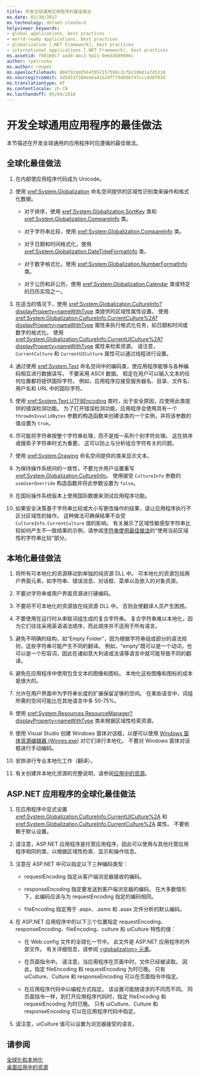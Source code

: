 ```yaml
---
title: 开发全球通用应用程序的最佳做法
ms.date: 03/30/2017
ms.technology: dotnet-standard
helpviewer_keywords:
- global applications, best practices
- world-ready applications, best practices
- globalization [.NET Framework], best practices
- international applications [.NET Framework], best practices
ms.assetid: f08169c7-aad8-4ec3-9a21-9ebd3b89986c
author: rpetrusha
ms.author: ronpet
ms.openlocfilehash: 804f92ddd564f057157598c3cf62106d1a7d5318
ms.sourcegitcommit: 3d5d33f384eeba41b2dff79d096f47ccc8d8f03d
ms.translationtype: HT
ms.contentlocale: zh-CN
ms.lasthandoff: 05/04/2018
---
```

# <a name="best-practices-for-developing-world-ready-applications"></a>开发全球通用应用程序的最佳做法
本节描述在开发全球通用的应用程序时应遵循的最佳做法。  
  
## <a name="globalization-best-practices"></a>全球化最佳做法  
  
1.  在内部使应用程序代码成为 Unicode。  
  
2.  使用 <xref:System.Globalization> 命名空间提供的区域性识别类来操作和格式化数据。  
  
    -   对于排序，使用 <xref:System.Globalization.SortKey> 类和 <xref:System.Globalization.CompareInfo> 类。  
  
    -   对于字符串比较，使用 <xref:System.Globalization.CompareInfo> 类。  
  
    -   对于日期和时间格式化，使用 <xref:System.Globalization.DateTimeFormatInfo> 类。  
  
    -   对于数字格式化，使用 <xref:System.Globalization.NumberFormatInfo> 类。  
  
    -   对于公历和非公历，使用 <xref:System.Globalization.Calendar> 类或特定的日历实现之一。  
  
3.  在适当的情况下，使用 <xref:System.Globalization.CultureInfo?displayProperty=nameWithType> 类提供的区域性属性设置。 使用 <xref:System.Globalization.CultureInfo.CurrentCulture%2A?displayProperty=nameWithType> 属性来执行格式化任务，如日期和时间或数字的格式化。 使用 <xref:System.Globalization.CultureInfo.CurrentUICulture%2A?displayProperty=nameWithType> 属性来检索资源。 请注意，`CurrentCulture` 和 `CurrentUICulture` 属性可以通过线程进行设置。  
  
4.  通过使用 <xref:System.Text> 命名空间中的编码类，使应用程序能够与各种编码相互进行数据读写。 不要采用 ASCII 数据。 假定在用户可以输入文本的任何位置都将提供国际字符。 例如，应用程序应接受服务器名、目录、文件名、用户名和 URL 中的国际字符。  
  
5.  使用 <xref:System.Text.UTF8Encoding> 类时，出于安全原因，应使用此类提供的错误检测功能。 为了打开错误检测功能，应用程序会使用具有一个 `throwOnInvalidBytes` 参数的构造函数来创建该类的一个实例，并将该参数的值设置为 `true`。  
  
6.  尽可能将字符串按整个字符串处理，而不是按一系列个别字符处理。 这在排序或搜索子字符串时尤为重要。 这可以防止与分析组合字符有关的问题。  
  
7.  使用 <xref:System.Drawing> 命名空间提供的类来显示文本。  
  
8.  为保持操作系统间的一致性，不要允许用户设置重写 <xref:System.Globalization.CultureInfo>。 使用接受 `CultureInfo` 参数的 `useUserOverride` 构造函数并将此参数设置为 `false`。  
  
9. 在国际操作系统版本上使用国际数据来测试应用程序功能。  
  
10. 如果安全决策基于字符串比较或大小写更改操作的结果，请让应用程序执行不区分区域性的操作。 这种做法可确保结果不会受 `CultureInfo.CurrentCulture` 值的影响。 有关展示了区域性敏感型字符串比较如何产生不一致结果的示例，请参阅[字符串使用最佳做法](../../../docs/standard/base-types/best-practices-strings.md)的“使用当前区域性的字符串比较”部分。  
  
## <a name="localization-best-practices"></a>本地化最佳做法  
  
1.  将所有可本地化的资源移动到单独的纯资源 DLL 中。 可本地化的资源包括用户界面元素，如字符串、错误消息、对话框、菜单以及嵌入的对象资源。  
  
2.  不要对字符串或用户界面资源进行硬编码。  
  
3.  不要将不可本地化的资源放在纯资源 DLL 中。 否则会使翻译人员产生困惑。  
  
4.  不要使用在运行时从串联词组生成的复合字符串。 复合字符串难以本地化，因为它们往往采用英语语法顺序，而此顺序并不适用于所有语言。  
  
5.  避免不明确的结构，如“Empty Folder”，因为根据字符串组成部分的语法规则，这些字符串可能产生不同的翻译。 例如，“empty”既可以是一个动词，也可以是一个形容词，因此在诸如意大利语或法语等语言中就可能导致不同的翻译。  
  
6.  避免在应用程序中使用包含文本的图像和图标。 本地化这些图像和图标的成本是很大的。  
  
7.  允许在用户界面中为字符串长度的扩展保留足够的空间。 在某些语言中，词组所需的空间可能比在其他语言中多 50-75%。  
  
8.  使用 <xref:System.Resources.ResourceManager?displayProperty=nameWithType> 类来根据区域性检索资源。  
  
9. 使用 Visual Studio 创建 Windows 窗体对话框，以便可以使用 [Windows 窗体资源编辑器 (Winres.exe)](../../../docs/framework/tools/winres-exe-windows-forms-resource-editor.md) 对它们进行本地化。 不要对 Windows 窗体对话框进行手动编码。  
  
10. 安排进行专业本地化工作（翻译）。  
  
11. 有关创建并本地化资源的完整说明，请参阅[应用中的资源](../../../docs/framework/resources/index.md)。  
  
## <a name="globalization-best-practices-for-aspnet-applications"></a>ASP.NET 应用程序的全球化最佳做法  
  
1.  在应用程序中显式设置 <xref:System.Globalization.CultureInfo.CurrentUICulture%2A> 和 <xref:System.Globalization.CultureInfo.CurrentCulture%2A> 属性。 不要依赖于默认设置。  
  
2.  请注意，ASP.NET 应用程序是托管应用程序，因此可以使用与其他托管应用程序相同的类，以根据区域性检索、显示和操作信息。  
  
3.  注意在 ASP.NET 中可以指定以下三种编码类型：  
  
    -   requestEncoding 指定从客户端浏览器接收的编码。  
  
    -   responseEncoding 指定要发送到客户端浏览器的编码。 在大多数情形下，此编码应该与为 requestEncoding 指定的编码相同。  
  
    -   fileEncoding 指定用于 .aspx、.asmx 和 .asax 文件分析的默认编码。  
  
4.  在 ASP.NET 应用程序中的以下三个位置指定 requestEncoding、responseEncoding、fileEncoding、culture 和 uiCulture 特性的值：  
  
    -   在 Web.config 文件的全球化一节中。 此文件是 ASP.NET 应用程序的外部文件。 有关详细信息，请参阅 [\<globalization> 元素](https://msdn.microsoft.com/library/e2dffc8e-ebd2-439b-a2fd-e3ac5e620da7)。  
  
    -   在页面指令中。 请注意，当应用程序在页面中时，文件已经被读取。 因此，指定 fileEncoding 和 requestEncoding 为时已晚。 只有 uiCulture、Culture 和 responseEncoding 可以在页面指令中指定。  
  
    -   在应用程序代码中以编程方式指定。 该设置可能随请求的不同而不同。 同页面指令一样，到打开应用程序代码时，指定 fileEncoding 和 requestEncoding 为时已晚。 只有 uiCulture、Culture 和 responseEncoding 可以在应用程序代码中指定。  
  
5.  请注意，uiCulture 值可以设置为浏览器接受的语言。  
  
## <a name="see-also"></a>请参阅  
 [全球化和本地化](../../../docs/standard/globalization-localization/index.md)  
 [桌面应用中的资源](../../../docs/framework/resources/index.md)

